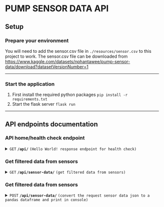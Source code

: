 # PUMP SENSOR DATA API

## Setup

### Prepare your environment

You will need to add the sensor.csv file in `./resources/sensor.csv` to this project to work.
The sensor.csv file can be downloaded from https://www.kaggle.com/datasets/nphantawee/pump-sensor-data/download?datasetVersionNumber=1

------------------------------------------------------------------------------------------

### Start the application

1. First install the required python packages
   `pip install -r requirements.txt`
2. Start the flask server
   `flask run`

------------------------------------------------------------------------------------------

## API endpoints documentation


### API home/health check endpoint

<details>
 <summary><code>GET</code> <code><b>/api/</b></code> <code>(Hello World! response endpoint for health check)</code></summary>

 ##### Responses

> | http code   | content-type          | response                      |
> |-------------|-----------------------|-------------------------------|
> | `200`       | `application/json`    | `{"message": "Hello World!"}` |

</details>


### Get filtered data from sensors

<details>
 <summary><code>GET</code> <code><b>/api/sensor-data/</b></code> <code>(get filtered data from sensors)</code></summary>

 ##### Description
 Sensor Data GET endpoint

   In this endpoint the dataset is loaded, filtered and filtered data is send in the response
   as a Json

   Filter criteria
   - Only data of april 2018
   - Only 07 and 47 sensors data
   - Only sensor measurements > 20 and < 30
 ##### Endpoint Responses

 > | http code   | content-type          | response                                 |
 > |-------------|-----------------------|------------------------------------------|
 > | `200`       | `application/json`    | `json object `                           |
 > | `500`       | `application/json`    |` {"message": "Internal Server Error"}`   |
 
 ##### Example Response
 ```json
 [
   {
      "date": "2018-04-19",
      "machine_status": "RECOVERING",
      "measure": 21.12992,
      "sensor": "sensor_07",
      "time": "09:09:00"
   },
   ...
 ]
 ```
</details>

### Get filtered data from sensors

<details>
 <summary><code>POST</code> <code><b>/api/sensor-data/</b></code> <code>(convert the request sensor data json to a pandas dataframe and print in console)</code></summary>

 ##### Description
 Sensor Data POST endpoint

   In this endpoint a json with sensor data is recieved in the same format of the GET endpoint, the json sensor data is converted to a pandas Dataframe and printed in console

##### Example Body
 ```json
 [
   {
      "date": "2018-04-19",
      "machine_status": "RECOVERING",
      "measure": 21.12992,
      "sensor": "sensor_07",
      "time": "09:09:00"
   },
   ...
 ]
 ```
 
 
 ##### Responses

 > | http code   | content-type          | response                                 |
 > |-------------|-----------------------|------------------------------------------|
 > | `200`       | `application/json`    | `{"message": "ok"} `                           |
 > | `500`       | `application/json`    |` {"message": "Internal Server Error"}`   |
 
</details>